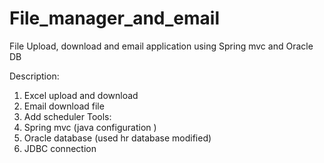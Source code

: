 # File_manager_and_email
File Upload, download and email application using Spring mvc and Oracle DB

Description:
1.	Excel upload and download
2.	Email download file 
3.	Add scheduler 
Tools:
1.	Spring mvc (java configuration )
2.	Oracle database (used hr database modified) 
3.	JDBC connection
